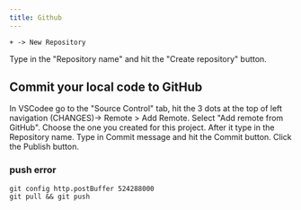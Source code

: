 ```yaml
---
title: Github
---
```


`+ -> New Repository`

Type in the "Repository name" and hit the "Create repository" button.

## Commit your local code to GitHub
In VSCodee go to the "Source Control" tab, hit the 3 dots at the top of left navigation (CHANGES)-> Remote > Add Remote.
Select "Add remote from GitHub".
Choose the one you created for this project. 
After it type in the Repository name.
Type in Commit message and hit the Commit button. 
Click the Publish button.

### push error 
```
git config http.postBuffer 524288000
git pull && git push
```